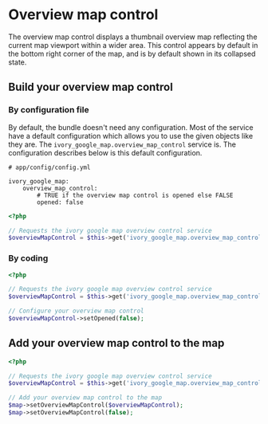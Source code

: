 # Overview map control

The overview map control displays a thumbnail overview map reflecting the current map viewport within a wider area.
This control appears by default in the bottom right corner of the map, and is by default shown in its collapsed state.

## Build your overview map control

### By configuration file

By default, the bundle doesn't need any configuration. Most of the service have a default configuration which allows
you to use the given objects like they are. The ``ivory_google_map.overview_map_control`` service is. The configuration
describes below is this default configuration.

```
# app/config/config.yml

ivory_google_map:
    overview_map_control:
        # TRUE if the overview map control is opened else FALSE
        opened: false
```

``` php
<?php

// Requests the ivory google map overview control service
$overviewMapControl = $this->get('ivory_google_map.overview_map_control');
```

### By coding

``` php
<?php

// Requests the ivory google map overview control service
$overviewMapControl = $this->get('ivory_google_map.overview_map_control');

// Configure your overview map control
$overviewMapControl->setOpened(false);
```

## Add your overview map control to the map

``` php
<?php

// Requests the ivory google map overview control service
$overviewMapControl = $this->get('ivory_google_map.overview_map_control');

// Add your overview map control to the map
$map->setOverviewMapControl($overviewMapControl);
$map->setOverviewMapControl(false);
```
